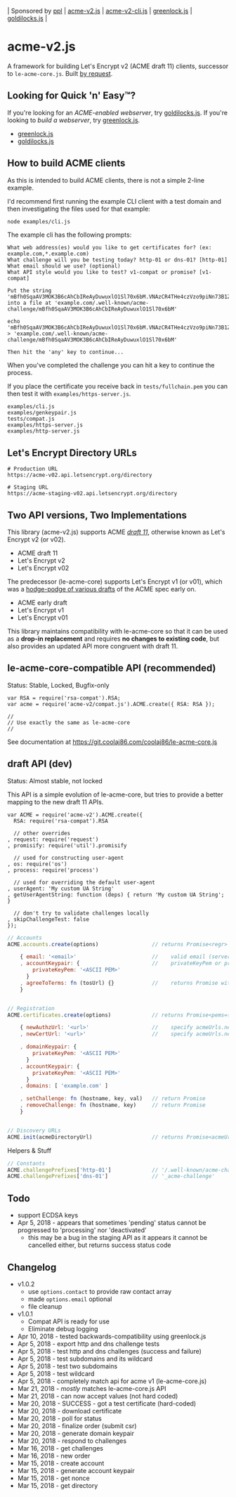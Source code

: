 | Sponsored by [ppl](https://ppl.family)
| [acme-v2.js](https://git.coolaj86.com/coolaj86/acme-v2.js)
| [acme-v2-cli.js](https://git.coolaj86.com/coolaj86/acme-v2-cli.js)
| [greenlock.js](https://git.coolaj86.com/coolaj86/greenlock.js)
| [goldilocks.js](https://git.coolaj86.com/coolaj86/goldilocks.js)
|

acme-v2.js
==========

A framework for building Let's Encrypt v2 (ACME draft 11) clients, successor to `le-acme-core.js`.
Built [by request](https://git.coolaj86.com/coolaj86/greenlock.js/issues/5#issuecomment-8).

## Looking for Quick 'n' Easy&trade;?

If you're looking for an *ACME-enabled webserver*, try [goldilocks.js](https://git.coolaj86.com/coolaj86/goldilocks.js).
If you're looking to *build a webserver*, try [greenlock.js](https://git.coolaj86.com/coolaj86/greenlock.js).

* [greenlock.js](https://git.coolaj86.com/coolaj86/greenlock.js)
* [goldilocks.js](https://git.coolaj86.com/coolaj86/goldilocks.js)

## How to build ACME clients

As this is intended to build ACME clients, there is not a simple 2-line example.

I'd recommend first running the example CLI client with a test domain and then investigating the files used for that example:

```bash
node examples/cli.js
```

The example cli has the following prompts:

```
What web address(es) would you like to get certificates for? (ex: example.com,*.example.com)
What challenge will you be testing today? http-01 or dns-01? [http-01]
What email should we use? (optional)
What API style would you like to test? v1-compat or promise? [v1-compat]

Put the string 'mBfh0SqaAV3MOK3B6cAhCbIReAyDuwuxlO1Sl70x6bM.VNAzCR4THe4czVzo9piNn73B1ZXRLaB2CESwJfKkvRM' into a file at 'example.com/.well-known/acme-challenge/mBfh0SqaAV3MOK3B6cAhCbIReAyDuwuxlO1Sl70x6bM'

echo 'mBfh0SqaAV3MOK3B6cAhCbIReAyDuwuxlO1Sl70x6bM.VNAzCR4THe4czVzo9piNn73B1ZXRLaB2CESwJfKkvRM' > 'example.com/.well-known/acme-challenge/mBfh0SqaAV3MOK3B6cAhCbIReAyDuwuxlO1Sl70x6bM'

Then hit the 'any' key to continue...
```

When you've completed the challenge you can hit a key to continue the process.

If you place the certificate you receive back in `tests/fullchain.pem`
you can then test it with `examples/https-server.js`.

```
examples/cli.js
examples/genkeypair.js
tests/compat.js
examples/https-server.js
examples/http-server.js
```

## Let's Encrypt Directory URLs

```
# Production URL
https://acme-v02.api.letsencrypt.org/directory
```

```
# Staging URL
https://acme-staging-v02.api.letsencrypt.org/directory
```

## Two API versions, Two Implementations

This library (acme-v2.js) supports ACME [*draft 11*](https://tools.ietf.org/html/draft-ietf-acme-acme-11),
otherwise known as Let's Encrypt v2 (or v02).

  * ACME draft 11
  * Let's Encrypt v2
  * Let's Encrypt v02

The predecessor (le-acme-core) supports Let's Encrypt v1 (or v01), which was a
[hodge-podge of various drafts](https://github.com/letsencrypt/boulder/blob/master/docs/acme-divergences.md)
of the ACME spec early on.

  * ACME early draft
  * Let's Encrypt v1
  * Let's Encrypt v01

This library maintains compatibility with le-acme-core so that it can be used as a **drop-in replacement**
and requires **no changes to existing code**,
but also provides an updated API more congruent with draft 11.

## le-acme-core-compatible API (recommended)

Status: Stable, Locked, Bugfix-only

```
var RSA = require('rsa-compat').RSA;
var acme = require('acme-v2/compat.js').ACME.create({ RSA: RSA });

//
// Use exactly the same as le-acme-core
//
```

See documentation at <https://git.coolaj86.com/coolaj86/le-acme-core.js>

## draft API (dev)

Status: Almost stable, not locked

This API is a simple evolution of le-acme-core,
but tries to provide a better mapping to the new draft 11 APIs.

```
var ACME = require('acme-v2').ACME.create({
  RSA: require('rsa-compat').RSA

  // other overrides
, request: require('request')
, promisify: require('util').promisify

  // used for constructing user-agent
, os: require('os')
, process: require('process')

  // used for overriding the default user-agent
, userAgent: 'My custom UA String'
, getUserAgentString: function (deps) { return 'My custom UA String'; }

  // don't try to validate challenges locally
, skipChallengeTest: false
});
```

```javascript
// Accounts
ACME.accounts.create(options)                 // returns Promise<regr> registration data

    { email: '<email>'                        //    valid email (server checks MX records)
    , accountKeypair: {                       //    privateKeyPem or privateKeyJwt
        privateKeyPem: '<ASCII PEM>'
      }
    , agreeToTerms: fn (tosUrl) {}            //    returns Promise with tosUrl
    }


// Registration
ACME.certificates.create(options)             // returns Promise<pems={ privkey (key), cert, chain (ca) }>

    { newAuthzUrl: '<url>'                    //    specify acmeUrls.newAuthz
    , newCertUrl: '<url>'                     //    specify acmeUrls.newCert

    , domainKeypair: {
        privateKeyPem: '<ASCII PEM>'
      }
    , accountKeypair: {
        privateKeyPem: '<ASCII PEM>'
      }
    , domains: [ 'example.com' ]

    , setChallenge: fn (hostname, key, val)   // return Promise
    , removeChallenge: fn (hostname, key)     // return Promise
    }


// Discovery URLs
ACME.init(acmeDirectoryUrl)                   // returns Promise<acmeUrls={keyChange,meta,newAccount,newNonce,newOrder,revokeCert}>
```

Helpers & Stuff

```javascript
// Constants
ACME.challengePrefixes['http-01']             // '/.well-known/acme-challenge'
ACME.challengePrefixes['dns-01']              // '_acme-challenge'
```

Todo
----

* support ECDSA keys
* Apr  5, 2018 - appears that sometimes 'pending' status cannot be progressed to 'processing' nor 'deactivated'
  * this may be a bug in the staging API as it appears it cannot be cancelled either, but returns success status code

Changelog
---------

* v1.0.2
  * use `options.contact` to provide raw contact array
  * made `options.email` optional
  * file cleanup
* v1.0.1
  * Compat API is ready for use
  * Eliminate debug logging
* Apr 10, 2018 - tested backwards-compatibility using greenlock.js
* Apr  5, 2018 - export http and dns challenge tests
* Apr  5, 2018 - test http and dns challenges (success and failure)
* Apr  5, 2018 - test subdomains and its wildcard
* Apr  5, 2018 - test two subdomains
* Apr  5, 2018 - test wildcard
* Apr  5, 2018 - completely match api for acme v1 (le-acme-core.js)
* Mar 21, 2018 - *mostly* matches le-acme-core.js API
* Mar 21, 2018 - can now accept values (not hard coded)
* Mar 20, 2018 - SUCCESS - got a test certificate (hard-coded)
* Mar 20, 2018 - download certificate
* Mar 20, 2018 - poll for status
* Mar 20, 2018 - finalize order (submit csr)
* Mar 20, 2018 - generate domain keypair
* Mar 20, 2018 - respond to challenges
* Mar 16, 2018 - get challenges
* Mar 16, 2018 - new order
* Mar 15, 2018 - create account
* Mar 15, 2018 - generate account keypair
* Mar 15, 2018 - get nonce
* Mar 15, 2018 - get directory

